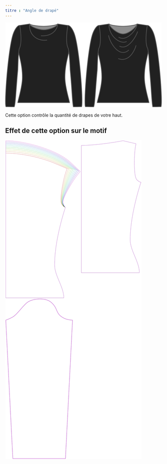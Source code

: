 ```yaml
---
titre : "Angle de drapé"
---
```


![L'option angulaire du drapé sur Diana](./drapeangle.svg)

Cette option contrôle la quantité de drapes de votre haut.

## Effet de cette option sur le motif

![Cette image montre l'effet de cette option en superposant plusieurs variantes qui ont une valeur différente pour cette option](diana_drapeangle_sample.svg "Effet de cette option sur le modèle")
